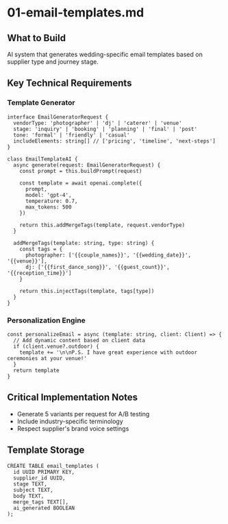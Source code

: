 # 01-email-templates.md

## What to Build

AI system that generates wedding-specific email templates based on supplier type and journey stage.

## Key Technical Requirements

### Template Generator

```
interface EmailGeneratorRequest {
  vendorType: 'photographer' | 'dj' | 'caterer' | 'venue'
  stage: 'inquiry' | 'booking' | 'planning' | 'final' | 'post'
  tone: 'formal' | 'friendly' | 'casual'
  includeElements: string[] // ['pricing', 'timeline', 'next-steps']
}

class EmailTemplateAI {
  async generate(request: EmailGeneratorRequest) {
    const prompt = this.buildPrompt(request)
    
    const template = await openai.complete({
      prompt,
      model: 'gpt-4',
      temperature: 0.7,
      max_tokens: 500
    })
    
    return this.addMergeTags(template, request.vendorType)
  }
  
  addMergeTags(template: string, type: string) {
    const tags = {
      photographer: ['{{couple_names}}', '{{wedding_date}}', '{{venue}}'],
      dj: ['{{first_dance_song}}', '{{guest_count}}', '{{reception_time}}']
    }
    
    return this.injectTags(template, tags[type])
  }
}
```

### Personalization Engine

```
const personalizeEmail = async (template: string, client: Client) => {
  // Add dynamic content based on client data
  if (client.venue?.outdoor) {
    template += '\n\nP.S. I have great experience with outdoor ceremonies at your venue!'
  }
  return template
}
```

## Critical Implementation Notes

- Generate 5 variants per request for A/B testing
- Include industry-specific terminology
- Respect supplier's brand voice settings

## Template Storage

```
CREATE TABLE email_templates (
  id UUID PRIMARY KEY,
  supplier_id UUID,
  stage TEXT,
  subject TEXT,
  body TEXT,
  merge_tags TEXT[],
  ai_generated BOOLEAN
);
```